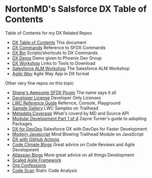 # NortonMD's Salsforce DX Table of Contents
Table of Contents for my DX Related Repos

* [DX Table of Contents](../../../dx-toc) This document
* [DX Commands](../../../dx-commands) Reference to SFDX Commands
* [DX Bin](../../../dx-bin) Scripts/shortcuts to DX Commands
* [DX Demo](../../../dx-demo) Demo given to Phoenix Dev Group
* [DX Workshop](../../../dx-workshop) Links to Tools to Download
* [Salesforce ALM Workshop](../../../salesforcealm) The Salesforce ALM Workshop
* [Agile Way](../../../dx-aw) Agile Way App in DX format


Other very fine repos on this topic

* [Shane's Awesome SFDX Plugin](https://github.com/mshanemc/awesome-sfdx-plugins) The name says it all
* [Developer License](https://developer.salesforce.com/docs/atlas.en-us.sfdx_setup.meta/sfdx_setup/dev_hub_license.htm) Developer Only Licenses
* [LWC Reference Guide](https://developer.salesforce.com/docs/component-library/documentation/lwc) Refernce, Console, Playground
* [Sample Gallery](https://trailhead.salesforce.com/sample-gallery#) LWC Samples on Trailhead
* [Metadata Coverage](https://developer.salesforce.com/docs/metadata-coverage/50) What's coverd by MD and Source API
* [Modular Development Part 1 of 4](https://developer.salesforce.com/blogs/2018/06/working-with-modular-development-and-unlocked-packages-part-1.html) Zayne Turner's guide to adopting Packages
* [DX for DevOps](https://www.mphasis.com/content/dam/mphasis-com/global/en/home/our-approach/service-transformation/dev-ops/SFDX-with-DevOps-Whitepaper.pdf) Salesforce DX with DevOps for Faster Development
* [Modern Javascript](https://trailhead.salesforce.com/en/content/learn/modules/modern-javascript-development?trail_id=learn-to-work-with-javascript) Mind Blowing Trailhead Module on JavaScript
* [DX with GitHub Actions](https://developer.salesforce.com/blogs/2020/01/using-salesforce-dx-with-github-actions.html)
* [Code Climate Blogs](https://codeclimate.com/blog/) Great advice on Code Reviews and Agile Development
* [Atlassian Blogs](https://www.atlassian.com/blog) More great advice on all things Development
* [Scaled Agile Framework](https://www.scaledagileframework.com/)
* [Org Confessions](https://elements.cloud/confessions/)
* [Code Scan](https://codescan.io) Static Code Analysis

